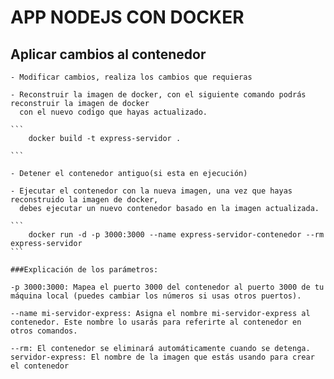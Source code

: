 # APP NODEJS CON DOCKER

## Aplicar cambios al contenedor

    - Modificar cambios, realiza los cambios que requieras

    - Reconstruir la imagen de docker, con el siguiente comando podrás reconstruir la imagen de docker
      con el nuevo codigo que hayas actualizado.

    ```
        docker build -t express-servidor .

    ```

    - Detener el contenedor antiguo(si esta en ejecución)

    - Ejecutar el contenedor con la nueva imagen, una vez que hayas reconstruido la imagen de docker,
      debes ejecutar un nuevo contenedor basado en la imagen actualizada.

    ```
        docker run -d -p 3000:3000 --name express-servidor-contenedor --rm express-servidor
    ```

    ###Explicación de los parámetros:
    
    -p 3000:3000: Mapea el puerto 3000 del contenedor al puerto 3000 de tu máquina local (puedes cambiar los números si usas otros puertos).

    --name mi-servidor-express: Asigna el nombre mi-servidor-express al contenedor. Este nombre lo usarás para referirte al contenedor en otros comandos.
    
    --rm: El contenedor se eliminará automáticamente cuando se detenga.
    servidor-express: El nombre de la imagen que estás usando para crear el contenedor